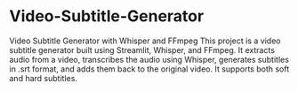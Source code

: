 # Video-Subtitle-Generator
Video Subtitle Generator with Whisper and FFmpeg This project is a video subtitle generator built using Streamlit, Whisper, and FFmpeg. It extracts audio from a video, transcribes the audio using Whisper, generates subtitles in .srt format, and adds them back to the original video. It supports both soft and hard subtitles.
